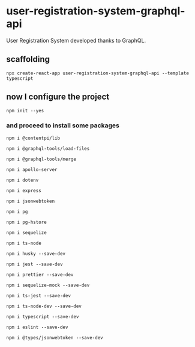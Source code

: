# user-registration-system-graphql-api

User Registration System developed thanks to GraphQL.

## scaffolding

```shell
npx create-react-app user-registration-system-graphql-api --template typescript
```

## now I configure the project

```shell
npm init --yes
```

### and proceed to install some packages

```shell
npm i @contentpi/lib
```

```shell
npm i @graphql-tools/load-files
```

```shell
npm i @graphql-tools/merge
```

```shell
npm i apollo-server
```

```shell
npm i dotenv
```

```shell
npm i express
```

```shell
npm i jsonwebtoken
```

```shell
npm i pg
```

```shell
npm i pg-hstore
```

```shell
npm i sequelize
```

```shell
npm i ts-node
```

```shell
npm i husky --save-dev
```

```shell
npm i jest --save-dev
```

```shell
npm i prettier --save-dev
```

```shell
npm i sequelize-mock --save-dev
```

```shell
npm i ts-jest --save-dev
```

```shell
npm i ts-node-dev --save-dev
```

```shell
npm i typescript --save-dev
```

```shell
npm i eslint --save-dev
```

```shell
npm i @types/jsonwebtoken --save-dev
```
